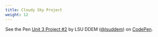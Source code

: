 ```yaml
---
title: Cloudy Sky Project
weight: 12
---
```


<p data-height="600" data-theme-id="33744" data-slug-hash="ejbzEb" data-default-tab="js,result" data-user="lsuddem" data-pen-title="Unit 3 Project #2" data-editable="true" class="codepen">See the Pen <a href="https://codepen.io/lsuddem/pen/ejbzEb/">Unit 3 Project #2</a> by LSU DDEM (<a href="https://codepen.io/lsuddem">@lsuddem</a>) on <a href="https://codepen.io">CodePen</a>.</p>
<script async src="https://static.codepen.io/assets/embed/ei.js"></script>